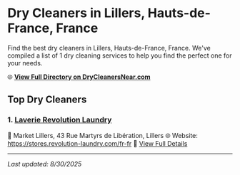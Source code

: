 # Dry Cleaners in Lillers, Hauts-de-France, France

Find the best dry cleaners in Lillers, Hauts-de-France, France. We've compiled a list of 1 dry cleaning services to help you find the perfect one for your needs.

🌐 **[View Full Directory on DryCleanersNear.com](https://drycleanersnear.com/city/France/Hauts-de-France/Lillers)**

## Top Dry Cleaners

### 1. [Laverie Revolution Laundry](https://drycleanersnear.com/dryCleaner/68ae67a3c95ff2c6096b1650/laverie-revolution-laundry)
📍 Market Lillers, 43 Rue Martyrs de Libération, Lillers
🌐 Website: https://stores.revolution-laundry.com/fr-fr
🔗 [View Full Details](https://drycleanersnear.com/dryCleaner/68ae67a3c95ff2c6096b1650/laverie-revolution-laundry)


---

*Last updated: 8/30/2025*
